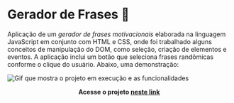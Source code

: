 # Gerador de Frases :mag_right:

Aplicação de um *gerador de frases motivacionais* elaborada na linguagem JavaScript em conjunto com HTML e CSS, onde foi trabalhado alguns conceitos de manipulação do DOM, como seleção, criação de elementos e eventos. A aplicação inclui um botão que seleciona frases randômicas conforme o clique do usuário. Abaixo, uma demonstração:

![Gif que mostra o projeto em execução e as funcionalidades](https://i.imgur.com/G4iUrHe.gif)

<p align="center">
   <strong> Acesse o projeto <a href="https://nadiaaoliverr.github.io/Gerador-de-Frases/">neste link</a> </strong>
</p>

<!-- Tem alguma sugestão de melhoria ou encontrou algum bug? Deixe sua [issue](https://github.com/NadiaaOliverr/ToDo-List/issues) 😉 -->